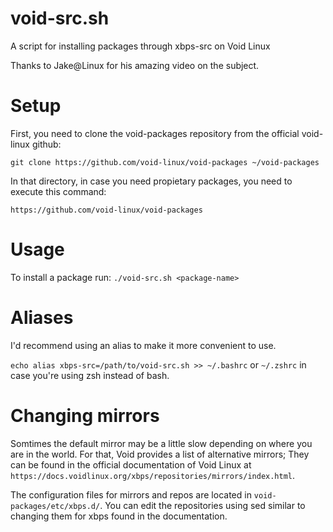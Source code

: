 # void-src.sh
A script for installing packages through xbps-src on Void Linux

Thanks to Jake@Linux for his amazing video on the subject.

# Setup

First, you need to clone the void-packages repository from the official void-linux github:

`git clone https://github.com/void-linux/void-packages ~/void-packages`

In that directory, in case you need propietary packages, you need to execute this command:

`https://github.com/void-linux/void-packages`

# Usage

To install a package run:
`./void-src.sh <package-name>`

# Aliases

I'd recommend using an alias to make it more convenient to use.

`echo alias xbps-src=/path/to/void-src.sh >> ~/.bashrc` or `~/.zshrc` in case you're using zsh instead of bash.

# Changing mirrors
Somtimes the default mirror may be a little slow depending on where you are in the world. For that, Void provides a list of alternative mirrors; They can be found in the official documentation of Void Linux at `https://docs.voidlinux.org/xbps/repositories/mirrors/index.html`.

The configuration files for mirrors and repos are located in `void-packages/etc/xbps.d/`. You can edit the repositories using sed similar to changing them for xbps found in the documentation.
